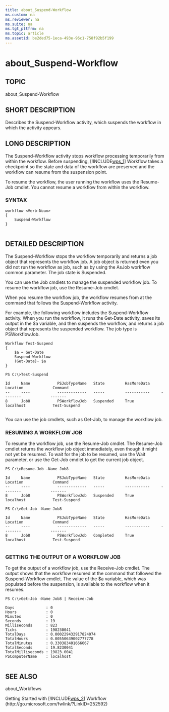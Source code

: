 ```yaml
---
title: about_Suspend-Workflow
ms.custom: na
ms.reviewer: na
ms.suite: na
ms.tgt_pltfrm: na
ms.topic: article
ms.assetid: be2ded75-1eca-493e-96c1-758f92b5f199
---
```

# about_Suspend-Workflow
## TOPIC  
 about\_Suspend\-Workflow  
  
## SHORT DESCRIPTION  
 Describes the Suspend\-Workflow activity, which suspends the workflow in which the activity appears.  
  
## LONG DESCRIPTION  
 The Suspend\-Workflow activity stops workflow processing temporarily from within the workflow. Before suspending, [!INCLUDE[wps_1]()] Workflow takes a checkpoint so the state and data of the workflow are preserved and the workflow can resume from the suspension point.  
  
 To resume the workflow, the user running the workflow uses the Resume\-Job cmdlet. You cannot resume a workflow from within the workflow.  
  
### SYNTAX  
  
```  
workflow <Verb-Noun>  
{  
    Suspend-Workflow  
}  
  
```  
  
## DETAILED DESCRIPTION  
 The Suspend\-Workflow stops the  workflow temporarily and returns a job object that represents the workflow job. A job object is returned even you did not run the workflow as job, such as by using the AsJob workflow common parameter. The job state is Suspended.  
  
 You can use the Job cmdlets to manage the suspended workflow job. To resume the workflow job, use the Resume\-Job cmdlet.  
  
 When you resume the workflow job, the workflow resumes from at the command that follows the Suspend\-Workflow activity.  
  
 For example, the following workflow includes the Suspend\-Workflow activity. When you run the workflow, it runs the Get\-Date activity, saves its output in the $a variable, and then suspends the workflow, and returns a job object that represents the suspended workflow. The job type is PSWorkflowJob.  
  
```  
Workflow Test-Suspend  
{  
    $a = Get-Date  
    Suspend-Workflow  
    (Get-Date)- $a  
}  
  
PS C:\>Test-Suspend  
  
Id     Name            PSJobTypeName   State         HasMoreData     Location             Command                    
--     ----            -------------   -----         -----------     --------             -------                    
8      Job8            PSWorkflowJob   Suspended     True            localhost            Test-Suspend  
  
```  
  
 You can use the job cmdlets, such as Get\-Job, to manage the workflow job.  
  
### RESUMING A WORKFLOW JOB  
 To resume the workflow job, use the Resume\-Job cmdlet. The Resume\-Job cmdlet returns the workflow job object immediately, even though it might not yet be resumed. To wait for the job to be resumed, use the Wait parameter, or use the Get\-Job cmdlet to get the current job object.  
  
```  
PS C:\>Resume-Job -Name Job8  
  
Id     Name            PSJobTypeName   State         HasMoreData     Location             Command                    
--     ----            -------------   -----         -----------     --------             -------                    
8      Job8            PSWorkflowJob   Suspended     True            localhost            Test-Suspend  
  
PS C:\>Get-Job -Name Job8  
  
Id     Name            PSJobTypeName   State         HasMoreData     Location             Command                    
--     ----            -------------   -----         -----------     --------             -------                    
8      Job8            PSWorkflowJob   Completed     True            localhost            Test-Suspend  
  
```  
  
### GETTING THE OUTPUT OF A WORKFLOW JOB  
 To get the output of a workflow job, use the Receive\-Job cmdlet. The output shows that the workflow resumed at the command that followed the Suspend\-Workflow cmdlet. The value of the $a variable, which was populated before the suspension, is available to the workflow when it resumes.  
  
```  
PS C:\>Get-Job -Name Job8 | Receive-Job  
  
Days              : 0  
Hours             : 0  
Minutes           : 0  
Seconds           : 19  
Milliseconds      : 823  
Ticks             : 198230041  
TotalDays         : 0.000229432917824074  
TotalHours        : 0.00550639002777778  
TotalMinutes      : 0.330383401666667  
TotalSeconds      : 19.8230041  
TotalMilliseconds : 19823.0041  
PSComputerName    : localhost  
  
```  
  
## SEE ALSO  
 about\_Workflows  
  
 Getting Started with [!INCLUDE[wps_2]()] Workflow \(http:\/\/go.microsoft.com\/fwlink\/?LinkID\=252592\)